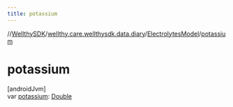 ```yaml
---
title: potassium
---
```

//[WellthySDK](../../../index.html)/[wellthy.care.wellthysdk.data.diary](../index.html)/[ElectrolytesModel](index.html)/[potassium](potassium.html)



# potassium



[androidJvm]\
var [potassium](potassium.html): [Double](https://kotlinlang.org/api/latest/jvm/stdlib/kotlin/-double/index.html)




